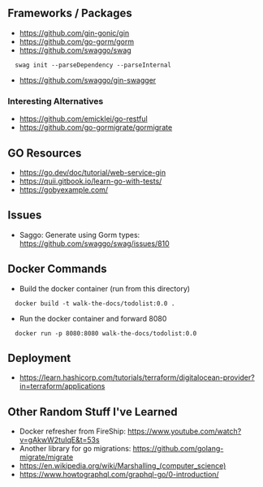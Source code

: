 ## Frameworks / Packages

* https://github.com/gin-gonic/gin
* https://github.com/go-gorm/gorm
* https://github.com/swaggo/swag

```
  swag init --parseDependency --parseInternal
  ```

* https://github.com/swaggo/gin-swagger

### Interesting Alternatives
* https://github.com/emicklei/go-restful
* https://github.com/go-gormigrate/gormigrate 

## GO Resources

* https://go.dev/doc/tutorial/web-service-gin
* https://quii.gitbook.io/learn-go-with-tests/
* https://gobyexample.com/

## Issues

* Saggo: Generate using Gorm types: https://github.com/swaggo/swag/issues/810

## Docker Commands

* Build the docker container (run from this directory)
  

```
  docker build -t walk-the-docs/todolist:0.0 .
  ```

* Run the docker container and forward 8080 
  

```
  docker run -p 8080:8080 walk-the-docs/todolist:0.0
  ```

## Deployment

* https://learn.hashicorp.com/tutorials/terraform/digitalocean-provider?in=terraform/applications

## Other Random Stuff I've Learned

* Docker refresher from FireShip: https://www.youtube.com/watch?v=gAkwW2tuIqE&t=53s
* Another library for go migrations: https://github.com/golang-migrate/migrate
* https://en.wikipedia.org/wiki/Marshalling_(computer_science)
* https://www.howtographql.com/graphql-go/0-introduction/
